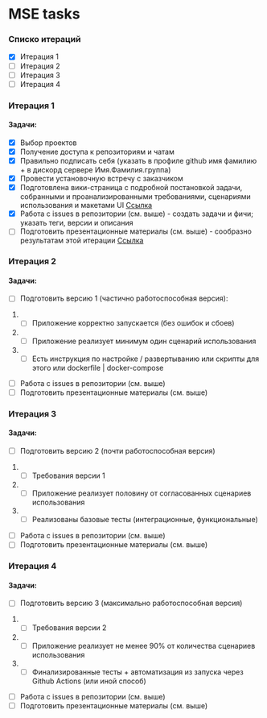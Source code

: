 # MSE tasks
### Списко итераций
- [x] Итерация 1
- [ ] Итерация 2
- [ ] Итерация 3
- [ ] Итерация 4

### Итерация 1
#### Задачи:
- [x] Выбор проектов
- [x] Получение доступа к репозиториям и чатам
- [x] Правильно подписать себя (указать в профиле github имя фамилию + в дискорд сервере Имя.Фамилия.группа)
- [x] Провести установочную встречу с заказчиком
- [x] Подготовлена вики-страница с подробной постановкой задачи, собранными и проанализированными требованиями, сценариями использования и макетами UI [Ссылка](wiki/iter1.md)
- [x] Работа с issues в репозитории (см. выше) - создать задачи и фичи; указать теги, версии и описания
- [ ] Подготовить презентационные материалы (см. выше) - сообразно результатам этой итерации [Ссылка](https://docs.google.com/presentation/d/1qNvziZG3LnqZxX3EIThKxrgDmIaPgdpM9hKp-roIc5U/edit?usp=sharing)

### Итерация 2
#### Задачи:
- [ ] Подготовить версию 1 (частично работоспособная версия):
1) - [ ] Приложение корректно запускается (без ошибок и сбоев)
2) - [ ] Приложение реализует минимум один сценарий использования
3) - [ ] Есть инструкция по настройке / развертыванию или скрипты для этого или dockerfile | docker-compose
- [ ] Работа с issues в репозитории (см. выше)
- [ ] Подготовить презентационные материалы (см. выше)

### Итерация 3
#### Задачи:
- [ ] Подготовить версию 2 (почти работоспособная версия)
1) - [ ] Требования версии 1
2) - [ ] Приложение реализует половину от согласованных сценариев использования
3) - [ ] Реализованы базовые тесты (интеграционные, функциональные)
- [ ] Работа с issues в репозитории (см. выше)
- [ ] Подготовить презентационные материалы (см. выше)

### Итерация 4
#### Задачи:
- [ ] Подготовить версию 3 (максимально работоспособная версия)
1) - [ ] Требования версии 2
2) - [ ] Приложение реализует не менее 90% от количества сценариев использования
3) - [ ] Финализированные тесты + автоматизация из запуска через Github Actions (или иной способ)
- [ ] Работа с issues в репозитории (см. выше)
- [ ] Подготовить презентационные материалы (см. выше)
